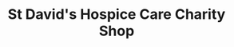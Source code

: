 ---
title: "St David's Hospice Care Charity Shop"
url: /newport/st-davids-hospice-care-charity-shop/
shop: charity
---